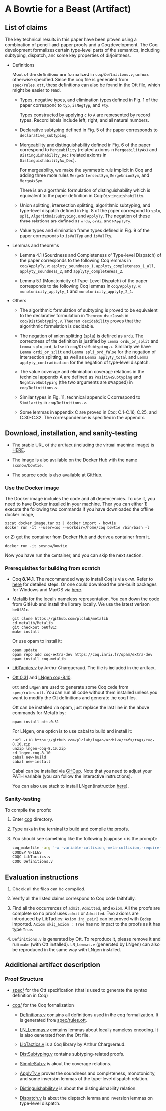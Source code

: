 # A Bowtie for a Beast (Artifact)

## List of claims

The key technical results in this paper have been proven using a
combination of pencil-and-paper proofs and a Coq development. The Coq
development formalizes certain type-level parts of the semantics,
including subtyping, dispatch, and some key properties of disjointness.

- Definitions

    Most of the definitions are formalized in `coq/Definitions.v`, unless
    otherwise specified.
    Since the coq file is generated from `spec/rules.ott`, these definitions can
    also be found in the Ott file, which might be easier to read.

  + Types, negative types, and elimination types defined in Fig. 1 of the paper
    correspond to `typ`, `isNegTyp`, and `Fty`.

    Types constructed by applying `c` to `A` are represented by record types. Record
    labels include left, right, and all natural numbers.

  + Declarative subtyping defined in Fig. 5 of the paper corresponds to
    `declarative_subtyping`.

  + Mergeability and distinguishability defined in Fig. 6 of the paper
    correspond to `Mergeability` (related axioms in `MergeabilityAx`) and
    `Distinguishability_Dec` (related axioms in `DistinguishabilityAx_Dec`).

    For mergeability, we make the symmetric rule implicit in Coq and adding
    three more rules `MergeIntersectSym`, `MergeUnionSym`, and `MergeAxSym`.

    There is an algorithmic formulation of distinguishability which is equivalent
    to the paper definition in Coq:`Distinguishability`.

  + Union splitting, intersection splitting, algorithmic subtyping, and type-level
    dispatch defined in Fig. 8 of the paper correspond to `splu`, `spli`,
    `AlgorithmicSubtyping`, and `ApplyTy`.
    The negation of these three relations are defined as `ordu`, `ordi`, and
    `NApplyTy`.

  + Value types and elimination frame types defined in Fig. 9 of the paper
    corresponds to `isValTyp` and `isValFty`.

- Lemmas and theorems

  + Lemma 4.1 (Soundness and Completeness of Type-level Dispatch) of the paper
    corresponds to the following Coq lemmas in `coq/ApplyTy.v`:
    `applyty_soundness_1`, `applyty_completeness_1_all`,
    `applyty_soundness_2`, and `applyty_completeness_2`.

  + Lemma 5.1 (Monotonicity of Type-Level Dispatch) of the paper
    corresponds to the following Coq lemmas in `coq/ApplyTy.v`:
    `monotonicity_applyty_1` and `monotonicity_applyty_2_1`.

- Others

  + The algorithmic formulation of subtyping is proved to be equivalent to
    the declarative formulation in `Theorem dsub2asub` in `coq/DistSubtyping.v`.
    `Theorem decidability` proves that the algorithmic formulation is decidable.

  + The negation of union splitting (`splu`) is defined as `ordu`. The
    correctness of the definition is justified by `Lemma ordu_or_split` and
    `Lemma splu_ord_false` in `coq/DistSubtyping.v`. Similarly we have
    `Lemma ordi_or_split` and `Lemma spli_ord_false` for the negation of
    intersection splitting, as well as `Lemma applyty_total` and
    `Lemma applyty_contradication` for the negation of type-level dispatch.

  + The value coverage and elimination coverage relations in the technical
    appendix A are defined as `PositiveSubtyping` and `NegativeSubtyping`
    (the two arguments are swapped) in `coq/Definitions.v`.

  + Similar types in Fig. 11, technical appendix C correspond to
    `Similarity`  in `coq/Definitions.v`.

  + Some lemmas in appendix C are proved in Coq: C.1-C.16, C.25, and C.30-C.32.
    The correspondence is specified in the appendix.

## Download, installation, and sanity-testing

- The stable URL of the artifact (including the virtual machine image) is [HERE](https://zenodo.org/record/7151518).

- The image is also available on the Docker Hub with the name `sxsnow/bowtie`.

- The source code is also available at [GitHub](https://github.com/XSnow/bowtie_coq).

### Use the Docker image

The Docker image includes the code and all dependencies. To use it, you need to have
Docker installed in your machine. Then you can either 1) execute the following two commands
if you have downloaded the offline docker image,

  ```
  xzcat docker_image.tar.xz | docker import - bowtie
  docker run -it --user=coq --workdir=/home/coq bowtie /bin/bash -l
  ```

or 2) get the container from Docker Hub and derive a container from it.

  ```
  docker run -it sxsnow/bowtie
  ```

Now you have run the container, and you can skip the next section.

### Prerequisites for building from scratch

- Coq **8.14.1**. The recommended way to install Coq is via `OPAM`. Refer to
   [here](https://coq.inria.fr/opam/www/using.html) for detailed steps. Or one could
   download the pre-built packages for Windows and MacOS via
   [here](https://github.com/coq/coq/releases/tag/V8.14.1).

- [Metalib](https://github.com/plclub/metalib) for the locally nameless
  representation. You can down the code from GitHub and install the library locally.
  We use the latest verison `be0f81c`.

  ```
  git clone https://github.com/plclub/metalib
  cd metalib/Metalib
  git checkout be0f81c
  make install
  ```

  Or use opam to install it:

  ```
  opam update
  opam repo add coq-extra-dev https://coq.inria.fr/opam/extra-dev
  opam install coq-metalib
  ```

- [LibTactics.v](https://softwarefoundations.cis.upenn.edu/plf-current/LibTactics.html)
  by Arthur Chargueraud. The file is included in the artifact.

- [Ott 0.31](https://github.com/ott-lang/ott/releases/tag/0.31) and
  [LNgen coq-8.10](https://github.com/plclub/lngen/releases/tag/coq-8.10).

  `Ott` and `LNgen` are used to generate some Coq code from `spec/rules.ott`.
   You can run all code without them installed unless you want to modify the
   Ott definitions and generate the coq files.

   Ott can be installed via opam, just replace the last line in the above commands
   for Metalib by:

  ```
  opam install ott.0.31
  ```

   For LNgen, one option is to use cabal to build and install it:

  ```
  curl -LJO https://github.com/plclub/lngen/archive/refs/tags/coq-8.10.zip
  unzip lngen-coq-8.10.zip
  cd lngen-coq-8.10
  cabal new-build
  cabal new-install
  ```

   Cabal can be installed via [GHCup](https://www.haskell.org/ghcup/). Note that
   you need to adjust your PATH variable (you can follow the interactive instructions).

   You can also use stack to install LNgen(instruction [here](https://github.com/plclub/lngen)).

### Sanity-testing

To compile the proofs:

1. Enter [coq](./coq) directory.

2. Type `make` in the terminal to build and compile the proofs.

3. You should see something like the following (suppose `>` is the prompt):

   ```sh
   coq_makefile -arg '-w -variable-collision,-meta-collision,-require-in-module' -f _CoqProject -o CoqSrc.mk
   COQDEP VFILES
   COQC LibTactics.v
   COQC Definitions.v
   ```

## Evaluation instructions

1. Check all the files can be complied.

2. Verify all the listed claims correspond to Coq code faithfully.

3. Find all the occurrences of `admit`, `Admitted`, and `Axiom`. All the proofs
   are complete so no proof uses `admit` or `Admitted`. Two axioms are introduced
   by LibTactics: `Axiom inj_pair2` can be proved with `Eqdep` imported.
   `Axiom skip_axiom : True` has no impact to the proofs as it has
   type `True`.

4. `Definitions.v` is generated by Ott. To reproduce it, please remove it and
    run `make` (with Ott installed).
   `LN_Lemmas.v` (generated by LNgen) can also be reproduced in the same way
    with LNgen installed.

## Additional artifact description

### Proof Structure

- [spec/](./spec) for the Ott specification (that is used to generate the syntax
  definition in Coq)

- [coq/](./coq) for the Coq formalization

  + [Definitions.v](./coq/Definitions.v) contains all definitions used in the coq
    formalization. It is generated from [spec/rules.ott](spec/rules.ott).

  + [LN_Lemmas.v](./coq/LN_Lemmas.v) contains lemmas about locally nameless encoding.
    It is also generated from the Ott file.

  + [LibTactics.v](./coq/LibTactics.v) is a Coq library by Arthur Chargueraud.

  + [DistSubtyping.v](./coq/DistSubtyping.v) contains subtyping-related proofs.

  + [SimpleSub.v](./coq/SimpleSub.v) is about the coverage relations.

  + [ApplyTy.v](./coq/ApplyTy.v) proves the soundness and completeness,
    monotonicity, and some inversion lemmas of the type-level dispatch relation.

  + [Distinguishability.v](./coq./Distinguishability.v) is about the distinguishability
    relation.

  + [Dispatch.v](./coq/Dispatch.v) is about the disptach lemma and inversion lemmas
    on type-level dispatch.
